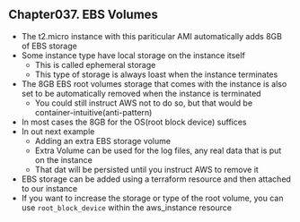 
## Chapter037. EBS Volumes

* The t2.micro instance with this pariticular AMI automatically adds 8GB of EBS storage
* Some instance type have local storage on the instance itself
    * This is called ephemeral storage
    * This type of storage is always loast when the instance terminates
* The 8GB EBS root volumes storage that comes with the instance is also set to be automatically removed when the instance is terminated
    * You could still instruct AWS not to do so, but that would be container-intuitive(anti-pattern)
* In most cases the 8GB for the OS(root block device) suffices
* In out next example
    * Adding an extra EBS storage volume
    * Extra Volume can be used for the log files, any real data that is put on the instance
    * That dat will be persisted until you instruct AWS to remove it
* EBS storage can be added using a terraform resource and then attached to our instance
* If you want to increase the storage or type of the root volume, you can use `root_block_device` within the aws_instance resource